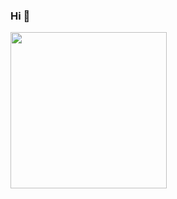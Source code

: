### Hi 👋

<a href="https://nikunj200.pythonanywhere.com/"><img src="https://nikunj200.pythonanywhere.com/static/img/banner.png" height="250"></a>

<!--
**nikunj200/nikunj200** is a ✨ _special_ ✨ repository because its `README.md` (this file) appears on your GitHub profile.

Here are some ideas to get you started:

- 🔭 I’m currently working on ...
- 🌱 I’m currently learning ...
- 👯 I’m looking to collaborate on ...
- 🤔 I’m looking for help with ...
- 💬 Ask me about ...
- 📫 How to reach me: ...
- 😄 Pronouns: ...
- ⚡ Fun fact: ...
-->
